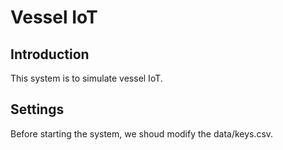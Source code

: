 # Vessel IoT
## Introduction
This system is to simulate vessel IoT. 
## Settings
Before starting the system, we shoud modify the data/keys.csv.